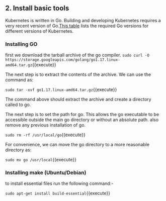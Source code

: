 ## 2. Install basic tools

Kubernetes is written in Go. Building and developing Kubernetes requires a very recent version of Go.[This table](https://github.com/kubernetes/community/blob/master/contributors/devel/development.md#go) lists the required Go versions for different versions of Kubernetes. 
### Installing GO
first we download the tarball archive of the go compiler.
`sudo curl -O https://storage.googleapis.com/golang/go1.17.linux-amd64.tar.gz`{{execute}} 

The next step is to extract the contents of the archive. We can use the command as:

`sudo tar -xvf go1.17.linux-amd64.tar.gz`{{execute}} 

The command above should extract the archive and create a directory called to go.

The next step is to set the path for go. This allows the go executable to be accessible outside the main go directory or without an absolute path.
 also remove any previous installation of go.

`sudo rm -rf /usr/local/go`{{execute}}

For convenience, we can move the go directory to a more reasonable directory as:

`sudo mv go /usr/local`{{execute}}

### Installing make (Ubuntu/Debian)

 to install essential files run the following command:-
 
`sudo apt-get install build-essential`{{execute}}